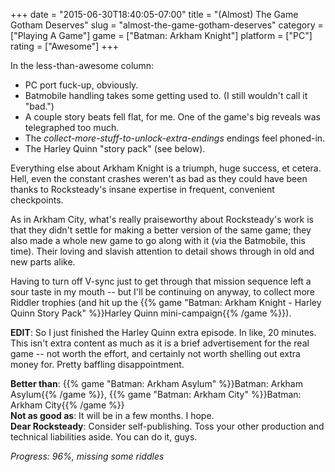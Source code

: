 +++
date = "2015-06-30T18:40:05-07:00"
title = "(Almost) The Game Gotham Deserves"
slug = "almost-the-game-gotham-deserves"
category = ["Playing A Game"]
game = ["Batman: Arkham Knight"]
platform = ["PC"]
rating = ["Awesome"]
+++

In the less-than-awesome column:

* PC port fuck-up, obviously.
* Batmobile handling takes some getting used to.  (I still wouldn't call it "bad.")
* A couple story beats fell flat, for me.  One of the game's big reveals was telegraphed too much.
* The <i>collect-more-stuff-to-unlock-extra-endings</i> endings feel phoned-in.
* The Harley Quinn "story pack" (see below).

Everything else about Arkham Knight is a triumph, huge success, et cetera.  Hell, even the constant crashes weren't as bad as they could have been thanks to Rocksteady's insane expertise in frequent, convenient checkpoints.

As in Arkham City, what's really praiseworthy about Rocksteady's work is that they didn't settle for making a better version of the same game; they also made a whole new game to go along with it (via the Batmobile, this time).  Their loving and slavish attention to detail shows through in old and new parts alike.

Having to turn off V-sync just to get through that mission sequence left a sour taste in my mouth -- but I'll be continuing on anyway, to collect more Riddler trophies (and hit up the {{% game "Batman: Arkham Knight - Harley Quinn Story Pack" %}}Harley Quinn mini-campaign{{% /game %}}).

<b>EDIT</b>: So I just finished the Harley Quinn extra episode.  In like, 20 minutes.  This isn't extra content as much as it is a brief advertisement for the real game -- not worth the effort, and certainly not worth shelling out extra money for.  Pretty baffling disappointment.

<b>Better than</b>: {{% game "Batman: Arkham Asylum" %}}Batman: Arkham Asylum{{% /game %}}, {{% game "Batman: Arkham City" %}}Batman: Arkham City{{% /game %}}  
<b>Not as good as</b>: It will be in a few months.  I hope.  
<b>Dear Rocksteady</b>: Consider self-publishing.  Toss your other production and technical liabilities aside.  You can do it, guys.

<i>Progress: 96%, missing some riddles</i>
